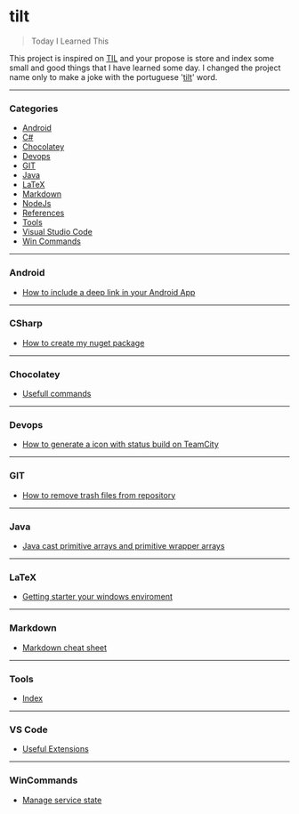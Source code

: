 # tilt

> Today I Learned This

This project is inspired on [TIL](https://github.com/jbranchaud/til) and your propose is store and index some small and good things that I have learned some day.
I changed the project name only to make a joke with the portuguese '[tilt](https://pt.wikipedia.org/wiki/Tilt)' word.

---

### Categories

* [Android](#android)
* [C#](#csharp)
* [Chocolatey](#chocolatey)
* [Devops](#devops)
* [GIT](#git)
* [Java](#java)
* [LaTeX](#latex)
* [Markdown](#markdown)
* [NodeJs](#nodejs)
* [References](#references)
* [Tools](#tools)
* [Visual Studio Code](#vscode)
* [Win Commands](#wincommands)

---

### Android

- [How to include a deep link in your Android App](/android/how-to-include-deep-link.md)

---

### CSharp

- [How to create my nuget package](/csharp/create-a-nuget-package.md)

---

### Chocolatey

- [Usefull commands](/chocolatey/usefull-commands.md)

---

### Devops

- [How to generate a icon with status build on TeamCity](/devops/teamcity/generate-status-build-widget.md)

---

### GIT

- [How to remove trash files from repository](/git/remove-trash-files.md)

---

### Java

- [Java cast primitive arrays and primitive wrapper arrays](/java/array-utils-to-cast-array.md)

---

### LaTeX

- [Getting starter your windows enviroment](/latex/get-starter-windows-enviroment.md)


---

### Markdown

- [Markdown cheat sheet](/markdown/markdown-cheat-sheet.md)

---

### Tools

- [Index](/tools/index.md)

---

### VS Code

- [Useful Extensions](/vscode/usefulExtensions.md)

---

### WinCommands

- [Manage service state](/wincommands/manage-service-state.md)
